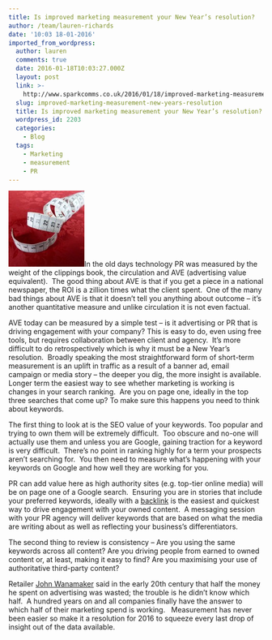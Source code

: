 ```yaml
---
title: Is improved marketing measurement your New Year’s resolution?
author: /team/lauren-richards
date: '10:03 18-01-2016'
imported_from_wordpress:
  author: lauren
  comments: true
  date: 2016-01-18T10:03:27.000Z
  layout: post
  link: >-
    http://www.sparkcomms.co.uk/2016/01/18/improved-marketing-measurement-new-years-resolution/
  slug: improved-marketing-measurement-new-years-resolution
  title: Is improved marketing measurement your New Year’s resolution?
  wordpress_id: 2203
  categories:
    - Blog
  tags:
    - Marketing
    - measurement
    - PR
---
```


![measurement](measurement-150x150.jpg)In the old days technology PR was measured by the weight of the clippings book, the circulation and AVE (advertising value equivalent).  The good thing about AVE is that if you get a piece in a national newspaper, the ROI is a zillion times what the client spent.  One of the many bad things about AVE is that it doesn’t tell you anything about outcome – it’s another quantitative measure and unlike circulation it is not even factual.   

AVE today can be measured by a simple test – is it advertising or PR that is driving engagement with your company? This is easy to do, even using free tools, but requires collaboration between client and agency.  It’s more difficult to do retrospectively which is why it must be a New Year’s resolution.  Broadly speaking the most straightforward form of short-term measurement is an uplift in traffic as a result of a banner ad, email campaign or media story – the deeper you dig, the more insight is available.  Longer term the easiest way to see whether marketing is working is changes in your search ranking.  Are you on page one, ideally in the top three searches that come up? To make sure this happens you need to think about keywords. 

The first thing to look at is the SEO value of your keywords. Too popular and trying to own them will be extremely difficult.  Too obscure and no-one will actually use them and unless you are Google, gaining traction for a keyword is very difficult.  There’s no point in ranking highly for a term your prospects aren’t searching for.  You then need to measure what’s happening with your keywords on Google and how well they are working for you.

PR can add value here as high authority sites (e.g. top-tier online media) will be on page one of a Google search.  Ensuring you are in stories that include your preferred keywords, ideally with a [backlink](http://www.theguardian.com/media-network/media-network-blog/2014/jun/30/challenges-retailers-online-customers-shopping) is the easiest and quickest way to drive engagement with your owned content.  A messaging session with your PR agency will deliver keywords that are based on what the media are writing about as well as reflecting your business’s differentiators.

The second thing to review is consistency – Are you using the same keywords across all content? Are you driving people from earned to owned content or, at least, making it easy to find? Are you maximising your use of authoritative third-party content?

Retailer [John Wanamaker](https://en.wikipedia.org/wiki/John_Wanamaker%20) said in the early 20th century that half the money he spent on advertising was wasted; the trouble is he didn’t know which half.  A hundred years on and all companies finally have the answer to which half of their marketing spend is working.   Measurement has never been easier so make it a resolution for 2016 to squeeze every last drop of insight out of the data available. 
